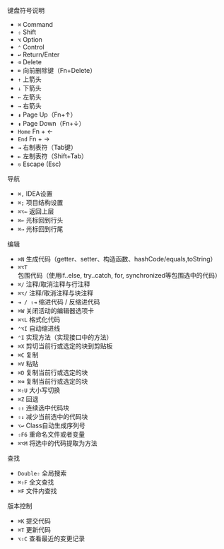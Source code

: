 键盘符号说明

- `⌘` Command
- `⇧` Shift
- `⌥` Option
- `⌃` Control
- `↩︎` Return/Enter
- `⌫` Delete
- `⌦` 向前删除键（Fn+Delete）
- `↑` 上箭头
- `↓` 下箭头
- `←` 左箭头
- `→` 右箭头
- `⇞` Page Up（Fn+↑）
- `⇟` Page Down（Fn+↓）
- `Home` Fn + ←
- `End` Fn + →
- `⇥` 右制表符（Tab键）
- `⇤` 左制表符（Shift+Tab）
- `⎋` Escape (Esc)

导航

- `⌘,` IDEA设置
- `⌘;` 项目结构设置
- `⌘⌥←` 返回上层
- `⌘←` 光标回到行头
- `⌘→` 光标回到行尾

编辑

- `⌘N` 生成代码（getter、setter、构造函数、hashCode/equals,toString）
- `⌘⌥T` 包围代码（使用if..else, try..catch, for, synchronized等包围选中的代码）
- `⌘/` 注释/取消注释与行注释
- `⌘⌥/` 注释/取消注释与块注释
- `⇥ / ⇧⇥` 缩进代码 / 反缩进代码
- `⌘W` 关闭活动的编辑器选项卡
- `⌘⌥L` 格式化代码
- `⌃⌥I` 自动缩进线
- `⌃I` 实现方法（实现接口中的方法）
- `⌘X` 剪切当前行或选定的块到剪贴板
- `⌘C` 复制
- `⌘V` 粘贴
- `⌘D` 复制当前行或选定的块
- `⌘⌫` 复制当前行或选定的块
- `⌘⇧U` 大小写切换
- `⌘Z` 回退
- `⇧↑` 连续选中代码块
- `⇧↓` 减少当前选中的代码块
- `⌥↩︎` Class自动生成序列号
- `⇧F6` 重命名文件或者变量
- `⌘⌥M` 将选中的代码提取为方法

查找

- `Double⇧` 全局搜索
- `⌘⇧F` 全文查找
- `⌘F` 文件内查找

版本控制

- `⌘K` 提交代码
- `⌘T` 更新代码
- `⌥⇧C` 查看最近的变更记录

